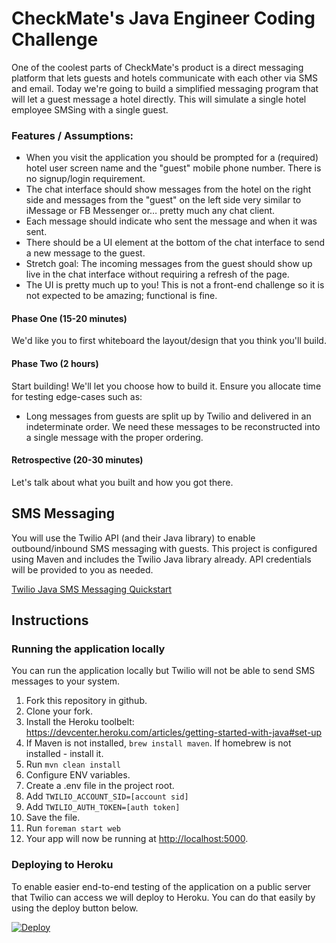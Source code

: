 # CheckMate's Java Engineer Coding Challenge

One of the coolest parts of CheckMate's product is a direct messaging platform that lets guests and hotels communicate with each other via SMS and email.  Today we're going to build a simplified messaging program that will let a guest message a hotel directly. This will simulate a single hotel employee SMSing with a single guest.

### Features / Assumptions:
* When you visit the application you should be prompted for a (required) hotel user screen name and the "guest" mobile phone number.  There is no signup/login requirement.
* The chat interface should show messages from the hotel on the right side and messages from the "guest" on the left side very similar to iMessage or FB Messenger or… pretty much any chat client.
* Each message should indicate who sent the message and when it was sent.
* There should be a UI element at the bottom of the chat interface to send a new message to the guest.
* Stretch goal: The incoming messages from the guest should show up live in the chat interface without requiring a refresh of the page.
* The UI is pretty much up to you! This is not a front-end challenge so it is not expected to be amazing; functional is fine.

#### Phase One (15-20 minutes)
We'd like you to first whiteboard the layout/design that you think you'll build.

#### Phase Two (2 hours)
Start building!  We'll let you choose how to build it.  Ensure you allocate time for testing edge-cases such as:
* Long messages from guests are split up by Twilio and delivered in an indeterminate order. We need these messages to be reconstructed into a single message with the proper ordering.

#### Retrospective (20-30 minutes)
Let's talk about what you built and how you got there.

## SMS Messaging

You will use the Twilio API (and their Java library) to enable outbound/inbound
SMS messaging with guests. This project is configured using Maven and includes
the Twilio Java library already. API credentials will be provided to you as
needed.

[Twilio Java SMS Messaging Quickstart](https://www.twilio.com/docs/quickstart/java/sms)

## Instructions

### Running the application locally

You can run the application locally but Twilio will not be able to send SMS messages to your system.

1. Fork this repository in github.
2. Clone your fork.
3. Install the Heroku toolbelt: https://devcenter.heroku.com/articles/getting-started-with-java#set-up
4. If Maven is not installed, `brew install maven`. If homebrew is not installed - install it.
5. Run `mvn clean install`
6. Configure ENV variables.
  1. Create a .env file in the project root.
  2. Add `TWILIO_ACCOUNT_SID=[account sid]`
  3. Add `TWILIO_AUTH_TOKEN=[auth token]`
  4. Save the file.
7. Run `foreman start web`
8. Your app will now be running at [http://localhost:5000](http://localhost:5000).

### Deploying to Heroku

To enable easier end-to-end testing of the application on a public server that Twilio can access we will deploy to Heroku. You can do that easily by using the deploy button below.

[![Deploy](https://www.herokucdn.com/deploy/button.png)](https://heroku.com/deploy)
